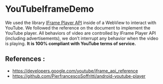 # YouTubeIframeDemo


We used the library [IFrame Player API](https://developers.google.com/youtube/iframe_api_reference) inside of a WebView to interact with YouTube. We followed the reference on the document to implement the YouTube player. All behaviors of video are controlled by IFrame Player API (including advertisements), we don’t interrupt any behavior when the video is playing. **It is 100% compliant with YouTube terms of service.** 

## References :
- https://developers.google.com/youtube/iframe_api_reference
- https://github.com/PierfrancescoSoffritti/android-youtube-player
